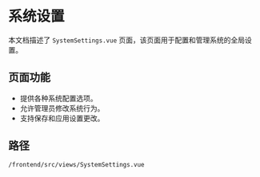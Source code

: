 # 系统设置

本文档描述了 `SystemSettings.vue` 页面，该页面用于配置和管理系统的全局设置。

## 页面功能
*   提供各种系统配置选项。
*   允许管理员修改系统行为。
*   支持保存和应用设置更改。

## 路径
`/frontend/src/views/SystemSettings.vue`